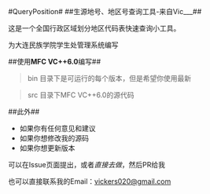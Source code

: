 
#QueryPosition#
##生源地号、地区号查询工具-来自Vic___##


这是一个全国行政区域划分地区代码表快速查询小工具。

为大连民族学院学生处管理系统编写



##使用**MFC VC++6.0**编写##


> bin 目录下是可运行的每个版本，但是希望你使用最新

> src 目录下MFC VC++6.0的源代码



##此外##

* 如果你有任何意见和建议
* 如果你想修改我的源码
* 如果你想更新版本

可以在Issue页面提出，或者*直接去做*，然后PR给我

也可以直接联系我的Email：vickers020@gmail.com